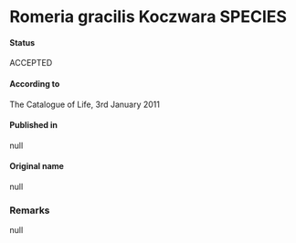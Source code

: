 Romeria gracilis Koczwara SPECIES
=======

#### Status
ACCEPTED

#### According to
The Catalogue of Life, 3rd January 2011

#### Published in
null

#### Original name
null

### Remarks
null